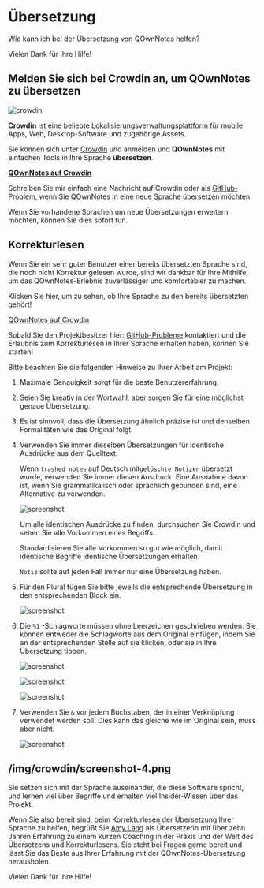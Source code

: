 # Übersetzung

Wie kann ich bei der Übersetzung von QOwnNotes helfen?

Vielen Dank für Ihre Hilfe!

## Melden Sie sich bei Crowdin an, um QOwnNotes zu übersetzen

![crowdin](/img/crowdin.png)

**Crowdin** ist eine beliebte Lokalisierungsverwaltungsplattform für mobile Apps, Web, Desktop-Software und zugehörige Assets.

Sie können sich unter [Crowdin](https://crowdin.com/project/qownnotes/invite) und anmelden und **QOwnNotes** mit einfachen Tools in Ihre Sprache **übersetzen**.

**[QOwnNotes auf Crowdin](screenshot)**

Schreiben Sie mir einfach eine Nachricht auf Crowdin oder als [GitHub-Problem,](https://github.com/pbek/QOwnNotes/issues) wenn Sie QOwnNotes in eine neue Sprache übersetzen möchten.

Wenn Sie vorhandene Sprachen um neue Übersetzungen erweitern möchten, können Sie dies sofort tun.

## Korrekturlesen

Wenn Sie ein sehr guter Benutzer einer bereits übersetzten Sprache sind, die noch nicht Korrektur gelesen wurde, sind wir dankbar für Ihre Mithilfe, um das QOwnNotes-Erlebnis zuverlässiger und komfortabler zu machen.

Klicken Sie hier, um zu sehen, ob Ihre Sprache zu den bereits übersetzten gehört!

[QOwnNotes auf Crowdin](screenshot)

Sobald Sie den Projektbesitzer hier: [GitHub-Probleme](https://github.com/pbek/QOwnNotes/issues) kontaktiert und die Erlaubnis zum Korrekturlesen in Ihrer Sprache erhalten haben, können Sie starten!

Bitte beachten Sie die folgenden Hinweise zu Ihrer Arbeit am Projekt:

1) Maximale Genauigkeit sorgt für die beste Benutzererfahrung.

2) Seien Sie kreativ in der Wortwahl, aber sorgen Sie für eine möglichst genaue Übersetzung.

3) Es ist sinnvoll, dass die Übersetzung ähnlich präzise ist und denselben Formalitäten wie das Original folgt.

4) Verwenden Sie immer dieselben Übersetzungen für identische Ausdrücke aus dem Quelltext:

   Wenn `trashed notes` auf Deutsch mit`gelöschte Notizen` übersetzt wurde, verwenden Sie immer diesen Ausdruck. Eine Ausnahme davon ist, wenn Sie grammatikalisch oder sprachlich gebunden sind, eine Alternative zu verwenden.

   ![screenshot](/img/crowdin/screenshot-7.png)

   Um alle identischen Ausdrücke zu finden, durchsuchen Sie Crowdin und sehen Sie alle Vorkommen eines Begriffs

   Standardisieren Sie alle Vorkommen so gut wie möglich, damit identische Begriffe identische Übersetzungen erhalten.

   `Notiz` sollte auf jeden Fall immer nur eine Übersetzung haben.

5) Für den Plural fügen Sie bitte jeweils die entsprechende Übersetzung in den entsprechenden Block ein.

   ![screenshot](/img/crowdin/screenshot-4.png)

6) Die `%1` -Schlagworte müssen ohne Leerzeichen geschrieben werden. Sie können entweder die Schlagworte aus dem Original einfügen, indem Sie an der entsprechenden Stelle auf sie klicken, oder sie in Ihre Übersetzung tippen.

   ![screenshot](/img/crowdin/screenshot-1.png)

   ![screenshot](/img/crowdin/screenshot-5.png)

   ![screenshot](/img/crowdin/screenshot-3.png)

7) Verwenden Sie `&` vor jedem Buchstaben, der in einer Verknüpfung verwendet werden soll. Dies kann das gleiche wie im Original sein, muss aber nicht.

   ![screenshot](/img/crowdin/screenshot-4.png)

## /img/crowdin/screenshot-4.png

Sie setzen sich mit der Sprache auseinander, die diese Software spricht, und lernen viel über Begriffe und erhalten viel Insider-Wissen über das Projekt.

Wenn Sie also bereit sind, beim Korrekturlesen der Übersetzung Ihrer Sprache zu helfen, begrüßt Sie [Amy Lang](https://crowdin.com/profile/rawfreeamy) als Übersetzerin mit über zehn Jahren Erfahrung zu einem kurzen Coaching in der Praxis und der Welt des Übersetzens und Korrekturlesens. Sie steht bei Fragen gerne bereit und lässt Sie das Beste aus Ihrer Erfahrung mit der QOwnNotes-Übersetzung herausholen.

Vielen Dank für Ihre Hilfe!

